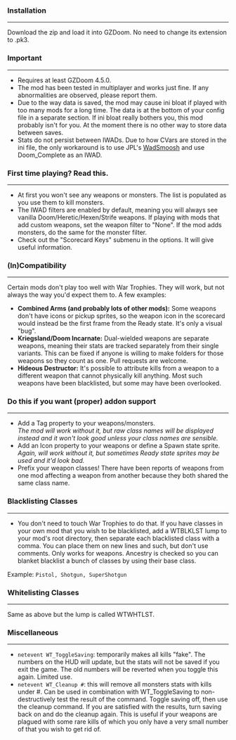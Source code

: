 ### Installation
---
Download the zip and load it into GZDoom. No need to change its extension to .pk3.

### Important
---
- Requires at least GZDoom 4.5.0.
- The mod has been tested in multiplayer and works just fine. If any abnormalities are observed, please report them.
- Due to the way data is saved, the mod may cause ini bloat if played with too many mods for a long time. The data is at the bottom of your config file in a separate section. If ini bloat really bothers you, this mod probably isn't for you. At the moment there is no other way to store data between saves.
- Stats do not persist between IWADs. Due to how CVars are stored in the ini file, the only workaround is to use JPL's [WadSmoosh](https://forum.zdoom.org/viewtopic.php?f=232&t=52757) and use Doom_Complete as an IWAD.

### First time playing? Read this.
---
- At first you won't see any weapons or monsters. The list is populated as you use them to kill monsters.
- The IWAD filters are enabled by default, meaning you will always see vanilla Doom/Heretic/Hexen/Strife weapons. If playing with mods that add custom weapons, set the weapon filter to "None". If the mod adds monsters, do the same for the monster filter.
- Check out the "Scorecard Keys" submenu in the options. It will give useful information.

### (In)Compatibility
---
Certain mods don't play too well with War Trophies. They will work, but not always the way you'd expect them to. A few examples:
- **Combined Arms (and probably lots of other mods):** Some weapons don't have icons or pickup sprites, so the weapon icon in the scorecard would instead be the first frame from the Ready state. It's only a visual "bug".
- **Kriegsland/Doom Incarnate:** Dual-wielded weapons are separate weapons, meaning their stats are tracked separately from their single variants. This can be fixed if anyone is willing to make folders for those weapons so they count as one. Pull requests are welcome.
- **Hideous Destructor:** It's possible to attribute kills from a weapon to a different weapon that cannot physically kill anything. Most such weapons have been blacklisted, but some may have been overlooked.

### Do this if you want (proper) addon support
---
- Add a Tag property to your weapons/monsters.  
*The mod will work without it, but raw class names will be displayed instead and it won't look good unless your class names are sensible.*
- Add an Icon property to your weapons or define a Spawn state sprite.  
*Again, will work without it, but sometimes Ready state sprites may be used and it'd look bad.*
- Prefix your weapon classes! There have been reports of weapons from one mod affecting a weapon from another because they both shared the same class name.

### Blacklisting Classes
---
- You don't need to touch War Trophies to do that. If you have classes in your own mod that you wish to be blacklisted, add a WTBLKLST lump to your mod's root directory, then separate each blacklisted class with a comma. You can place them on new lines and such, but don't use comments. Only works for weapons. Ancestry is checked so you can blanket blacklist a bunch of classes by using their base class.

Example: `Pistol, Shotgun, SuperShotgun`

### Whitelisting Classes
---
Same as above but the lump is called WTWHTLST.

### Miscellaneous
---
- `netevent WT_ToggleSaving`: temporarily makes all kills "fake". The numbers on the HUD will update, but the stats will not be saved if you exit the game. The old numbers will be reverted when you toggle this again. Limited use.
- `netevent WT_Cleanup #`: this will remove all monsters stats with kills under #. Can be used in combination with WT_ToggleSaving to non-destructively test the result of the command. Toggle saving off, then use the cleanup command. If you are satisfied with the results, turn saving back on and do the cleanup again. This is useful if your weapons are plagued with some rare kills of which you only have a very small number of that you wish to get rid of.